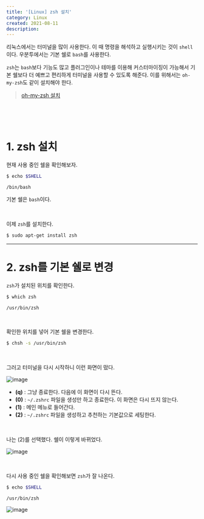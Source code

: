 ```yaml
---
title: '[Linux] zsh 설치'
category: Linux
created: 2021-08-11
description:
---
```


리눅스에서는 터미널을 많이 사용한다. 이 때 명령을 해석하고 실행시키는 것이 `shell`이다. 우분투에서는 기본 쉘로 `bash`를 사용한다.

`zsh`는 `bash`보다 기능도 많고 플러그인이나 테마를 이용해 커스터마이징이 가능해서 기본 쉘보다 더 예쁘고 편리하게 터미널을 사용할 수 있도록 해준다. 이를 위해서는 `oh-my-zsh`도 같이 설치해야 한다.

> [oh-my-zsh 설치](/linux/06-oh-my-zsh/)

<br><br><br>

# 1. zsh 설치

현재 사용 중인 쉘을 확인해보자.

```zsh
$ echo $SHELL
```

    /bin/bash

기본 쉘은 `bash`이다.

<br>

이제 `zsh`를 설치한다.

```zsh
$ sudo apt-get install zsh
```

---

# 2. zsh를 기본 쉘로 변경

`zsh`가 설치된 위치를 확인한다.

```zsh
$ which zsh
```

    /usr/bin/zsh

<br>

확인한 위치를 넣어 기본 쉘을 변경한다.

```zsh
$ chsh -s /usr/bin/zsh
```

<br>

그러고 터미널을 다시 시작하니 이런 화면이 떴다.

![image](https://user-images.githubusercontent.com/86853786/131117079-ccbb4657-6901-48de-ad4f-727e7249808a.png)

- **(q)** : 그냥 종료한다. 다음에 이 화면이 다시 뜬다.
- **(0)** : `~/.zshrc` 파일을 생성만 하고 종료한다. 이 화면은 다시 뜨지 않는다.
- **(1)** : 메인 메뉴로 들어간다.
- **(2)** : `~/.zshrc` 파일을 생성하고 추천하는 기본값으로 세팅한다.

<br>

나는 (2)를 선택했다. 쉘이 이렇게 바뀌었다.

![image](https://user-images.githubusercontent.com/86853786/131118358-b13eae06-bea1-4ca7-b6bc-4bfc5d748422.png)

<br>

다시 사용 중인 쉘을 확인해보면 `zsh`가 잘 나온다.

```zsh
$ echo $SHELL
```

    /usr/bin/zsh

![image](https://user-images.githubusercontent.com/86853786/131119029-d18e57f2-ffcd-4290-b9f3-67ac30042a19.png)
